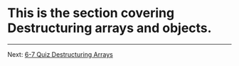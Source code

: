 # This is the section covering Destructuring arrays and objects.
- - -
Next: [6-7 Quiz Destructuring Arrays](./07-Destructuring-Arrays.md)
